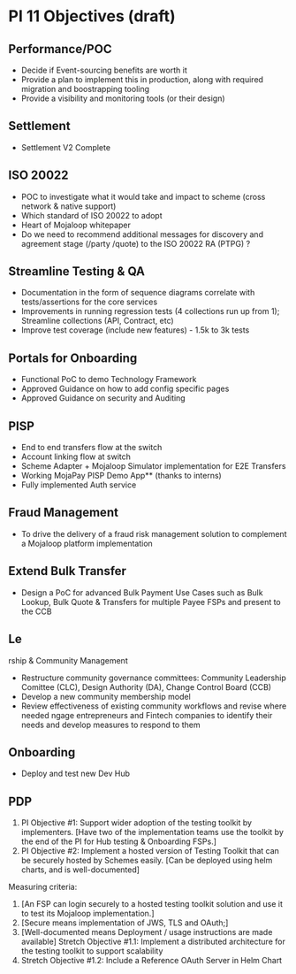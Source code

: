 # PI 11 Objectives (draft)

## Performance/POC
* Decide if Event-sourcing benefits are worth it
* Provide a plan to implement this in production, along with required  migration and boostrapping tooling
* Provide a visibility and monitoring tools (or their design)

## Settlement
* Settlement V2 Complete

## ISO 20022
* POC to investigate what it would take and impact to scheme (cross network & native support)
* Which standard of ISO 20022 to adopt
* Heart of Mojaloop whitepaper
* Do we need to recommend additional messages for discovery and agreement stage (/party /quote) to the ISO 20022 RA (PTPG) ?

## Streamline Testing & QA
* Documentation in the form of sequence diagrams correlate with tests/assertions for the core services
* Improvements in running regression tests (4 collections run up from 1); Streamline collections (API, Contract, etc)
* Improve test coverage (include new features) - 1.5k to 3k tests

## Portals for Onboarding
* Functional PoC to demo Technology Framework
* Approved Guidance on how to add config specific pages
* Approved Guidance on security and Auditing

## PISP
* End to end transfers flow at the switch
* Account linking flow at switch
* Scheme Adapter + Mojaloop Simulator implementation for E2E Transfers 
* Working MojaPay PISP Demo App** (thanks to interns)
* Fully implemented Auth service

## Fraud Management
* To drive the delivery of a fraud risk management solution to complement a Mojaloop platform implementation

## Extend Bulk Transfer
* Design a PoC for advanced Bulk Payment Use Cases such as Bulk Lookup, Bulk Quote & Transfers for multiple Payee FSPs and present to the CCB

## Le
rship & Community Management
* Restructure community governance committees: Community Leadership Comittee (CLC), Design Authority (DA), Change Control Board (CCB)
* Develop a new community membership model
* Review effectiveness of existing community workflows and revise where needed
ngage entrepreneurs and Fintech companies to identify their needs and develop measures to respond to them

## Onboarding
* Deploy and test new Dev Hub 

## PDP
1.	PI Objective #1: Support wider adoption of the testing toolkit by implementers. [Have two of the implementation teams use the toolkit by the end of the PI for Hub testing & Onboarding FSPs.]
2.	PI Objective #2: Implement a hosted version of Testing Toolkit that can be securely hosted by Schemes easily. [Can be deployed using helm charts, and is well-documented]

Measuring criteria:
1.	[An FSP can login securely to a hosted testing toolkit solution and use it to test its Mojaloop implementation.]
2.	[Secure means implementation of JWS, TLS and OAuth;]
3.	[Well-documented means Deployment / usage instructions are made available]
Stretch Objective #1.1: Implement a distributed architecture for the testing toolkit to support scalability
3.	Stretch Objective #1.2: Include a Reference OAuth Server in Helm Chart

